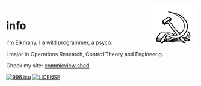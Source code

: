 <img src="/logo.png" align="right" alt="Computador">

# info
I'm Elkmany, I a wild programmer, a psyco.

I major in Operations Research, Control Theory and Engineerig.

Check my site: [commieview shed](https://elkmany.github.io/).

[![996.icu](https://img.shields.io/badge/link-996.icu-red.svg)](https://996.icu)
[![LICENSE](https://img.shields.io/badge/license-Anti%20996-blue.svg)](https://github.com/996icu/996.ICU/blob/master/LICENSE)



